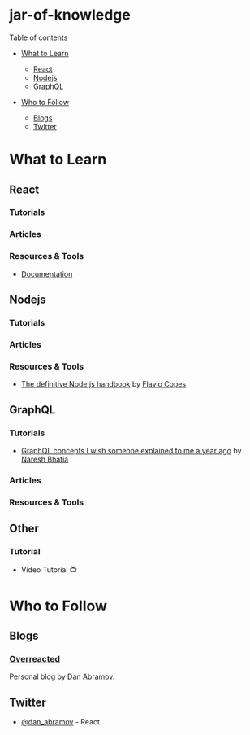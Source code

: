 # jar-of-knowledge

Table of contents

- [What to Learn](#what-to-learn)
  - [React](#react)
  - [Nodejs](#nodejs)
  - [GraphQL](#graphql)

- [Who to Follow](#who-to-follow)
  - [Blogs](#blogs)
  - [Twitter](#twitter)

# What to Learn

## React

### Tutorials
### Articles
### Resources & Tools
- [Documentation](https://reactjs.org/docs/getting-started.html)

## Nodejs

### Tutorials
### Articles
### Resources & Tools
- [The definitive Node.js handbook](https://medium.freecodecamp.org/the-definitive-node-js-handbook-6912378afc6e) by [Flavio Copes](https://twitter.com/flaviocopes)

## GraphQL

### Tutorials
- [GraphQL concepts I wish someone explained to me a year ago](https://medium.com/naresh-bhatia/graphql-concepts-i-wish-someone-explained-to-me-a-year-ago-514d5b3c0eab) by [Naresh Bhatia](https://twitter.com/NareshJBhatia)
### Articles
### Resources & Tools

## Other

### Tutorial

- Video Tutorial 📺

# Who to Follow

## Blogs

### [Overreacted](https://overreacted.io/)
Personal blog by [Dan Abramov](https://github.com/gaearon).

## Twitter
- [@dan_abramov](https://twitter.com/dan_abramov) - React
